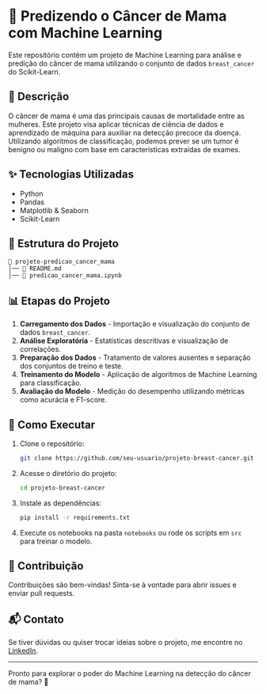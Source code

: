 # 📌 Predizendo o Câncer de Mama com Machine Learning

Este repositório contém um projeto de Machine Learning para análise e predição do câncer de mama utilizando o conjunto de dados `breast_cancer` do Scikit-Learn.

## 📖 Descrição
O câncer de mama é uma das principais causas de mortalidade entre as mulheres. Este projeto visa aplicar técnicas de ciência de dados e aprendizado de máquina para auxiliar na detecção precoce da doença. Utilizando algoritmos de classificação, podemos prever se um tumor é benigno ou maligno com base em características extraídas de exames.

## ✨ Tecnologias Utilizadas
- Python
- Pandas
- Matplotlib & Seaborn
- Scikit-Learn

## 📂 Estrutura do Projeto
```
📁 projeto-predicao_cancer_mama
│── 📜 README.md
│── 📜 predicao_cancer_mama.ipynb

```

## 📊 Etapas do Projeto
1. **Carregamento dos Dados** - Importação e visualização do conjunto de dados `breast_cancer`.
2. **Análise Exploratória** - Estatísticas descritivas e visualização de correlações.
3. **Preparação dos Dados** - Tratamento de valores ausentes e separação dos conjuntos de treino e teste.
4. **Treinamento do Modelo** - Aplicação de algoritmos de Machine Learning para classificação.
5. **Avaliação do Modelo** - Medição do desempenho utilizando métricas como acurácia e F1-score.

## 🚀 Como Executar
1. Clone o repositório:
   ```bash
   git clone https://github.com/seu-usuario/projeto-breast-cancer.git
   ```
2. Acesse o diretório do projeto:
   ```bash
   cd projeto-breast-cancer
   ```
3. Instale as dependências:
   ```bash
   pip install -r requirements.txt
   ```
4. Execute os notebooks na pasta `notebooks` ou rode os scripts em `src` para treinar o modelo.

## 🤝 Contribuição
Contribuições são bem-vindas! Sinta-se à vontade para abrir issues e enviar pull requests.

## 📬 Contato
Se tiver dúvidas ou quiser trocar ideias sobre o projeto, me encontre no [LinkedIn](https://www.linkedin.com/in/laianess).


---
Pronto para explorar o poder do Machine Learning na detecção do câncer de mama? 🚀

